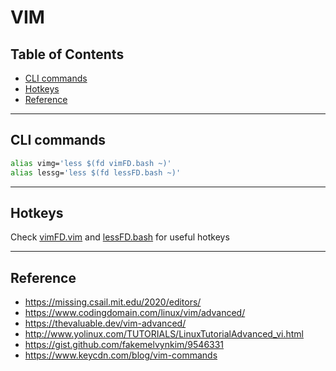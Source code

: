 <!-- omit in toc -->
# VIM

<!-- omit in toc -->
## Table of Contents

- [CLI commands](#cli-commands)
- [Hotkeys](#hotkeys)
- [Reference](#reference)

-------

## CLI commands

```bash
alias vimg='less $(fd vimFD.bash ~)'
alias lessg='less $(fd lessFD.bash ~)'
```

-------

## Hotkeys

Check [vimFD.vim](vimFD.vim) and [lessFD.bash](lessFD.bash) for useful hotkeys

-------

## Reference

- <https://missing.csail.mit.edu/2020/editors/>
- <https://www.codingdomain.com/linux/vim/advanced/>
- <https://thevaluable.dev/vim-advanced/>
- <http://www.yolinux.com/TUTORIALS/LinuxTutorialAdvanced_vi.html>
- <https://gist.github.com/fakemelvynkim/9546331>
- <https://www.keycdn.com/blog/vim-commands>
